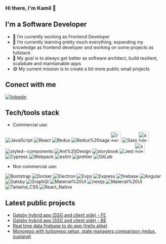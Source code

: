 <!-- Get labels from
https://github.com/alexandresanlim/Badges4-README.md-Profile#-frameworks- -->

### Hi there, I'm Kamil 👋
## I'm a Software Developer
- :construction_worker: I’m currently working as Frontend Developer
- 🌱 I’m currently learning pretty much everything, expanding my knowledge as frontend developer and working on some projects as fullstack
- :office: My goal is to always get better as software architect, build resilient, scalabale and maintainable apps
- :sweat_smile: My current mission is to create a bit more public small projects 

## Conect with me
[![linkedin](https://img.shields.io/badge/LinkedIn-0077B5?style=for-the-badge&logo=linkedin&logoColor=white)](https://linkedin.com/in/kamil-szczerbi%C5%84ski-ba9b26183)

## Tech/tools stack
- Commercial use: 

![JavaScript](https://img.shields.io/badge/JavaScript-323330?style=for-the-badge&logo=javascript&logoColor=F7DF1E)
![React](https://img.shields.io/badge/React-20232A?style=for-the-badge&logo=react&logoColor=61DAFB)
![Redux](https://img.shields.io/badge/Redux-593D88?style=for-the-badge&logo=redux&logoColor=white)
![Redux%20saga](https://img.shields.io/badge/Redux%20saga-86D46B?style=for-the-badge&logo=redux%20saga&logoColor=999999)
<img alt="react-query" height="32px" src="https://react-query.tanstack.com/_next/static/images/emblem-light-628080660fddb35787ff6c77e97ca43e.svg" />
![Sass](https://img.shields.io/badge/Sass-CC6699?style=for-the-badge&logo=sass&logoColor=white)
<img alt="styled-component" height="32px" src="https://raw.githubusercontent.com/styled-components/brand/master/styled-components.png" />
![styled--components](https://img.shields.io/badge/styled--components-DB7093?style=for-the-badge&logo=styled-components&logoColor=white)
![Ant%20Design](https://img.shields.io/badge/Ant%20Design-1890FF?style=for-the-badge&logo=antdesign&logoColor=white)
![storybook](https://img.shields.io/badge/storybook-FF4785?style=for-the-badge&logo=storybook&logoColor=white)
![Jest](https://img.shields.io/badge/Jest-C21325?style=for-the-badge&logo=jest&logoColor=white)
<img alt="styled-component" height="32px" src="https://testing-library.com/img/octopus-128x128.png" />
![Cypress](https://img.shields.io/badge/Cypress-17202C?style=for-the-badge&logo=cypress&logoColor=white)
![Webpack](https://img.shields.io/badge/Webpack-8DD6F9?style=for-the-badge&logo=Webpack&logoColor=white)
![eslint](https://img.shields.io/badge/eslint-3A33D1?style=for-the-badge&logo=eslint&logoColor=white)
![prettier](https://img.shields.io/badge/prettier-1A2C34?style=for-the-badge&logo=prettier&logoColor=F7BA3E)
![GitLab](https://img.shields.io/badge/GitLab-330F63?style=for-the-badge&logo=gitlab&logoColor=white)


- Non commercial use:

![Bootstrap](https://img.shields.io/badge/Bootstrap-563D7C?style=for-the-badge&logo=bootstrap&logoColor=white)
![Docker](https://img.shields.io/badge/Docker-2CA5E0?style=for-the-badge&logo=docker&logoColor=white)
![Electron](https://img.shields.io/badge/Electron-2B2E3A?style=for-the-badge&logo=electron&logoColor=9FEAF9)
![Expo](https://img.shields.io/badge/Expo-1B1F23?style=for-the-badge&logo=expo&logoColor=white)
![Express](https://img.shields.io/badge/Express.js-000000?style=for-the-badge&logo=express&logoColor=whitee)
![firebase](https://img.shields.io/badge/firebase-ffca28?style=for-the-badge&logo=firebase&logoColor=black)
![Angular](https://img.shields.io/badge/Angular-DD0031?style=for-the-badge&logo=angular&logoColor=white)
![Gatsby](https://img.shields.io/badge/Gatsby-663399?style=for-the-badge&logo=gatsby&logoColor=white)
![GraphQl](https://img.shields.io/badge/GraphQl-E10098?style=for-the-badge&logo=graphql&logoColor=white)
![Material%20UI](https://img.shields.io/badge/Material%20UI-007FFF?style=for-the-badge&logo=mui&logoColor=white)
![nestjs](https://img.shields.io/badge/nestjs-E0234E?style=for-the-badge&logo=nestjs&logoColor=white)
![Material%20UI](https://img.shields.io/badge/Material%20UI-007FFF?style=for-the-badge&logo=mui&logoColor=white)
![Tailwind_CSS](https://img.shields.io/badge/Tailwind_CSS-38B2AC?style=for-the-badge&logo=tailwind-css&logoColor=white)
![React_Native](https://img.shields.io/badge/React_Native-20232A?style=for-the-badge&logo=react&logoColor=61DAFB)

## Latest public projects

- [Gatsby hybrid app (SSG and  client side) - FE](https://github.com/kamosz08/trans-front)
- [Gatsby hybrid app (SSG and  client side) - BE](https://github.com/kamosz08/trans-backend)
- [Real time data firebase to do app (trello alike)](https://github.com/kamosz08/tasker-dnd)
- [Monorepo with turborepo setup, state managers comparison (redux, zustand)](https://github.com/kamosz08/state-managers)

